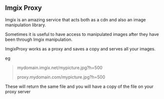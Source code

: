 ## Imgix Proxy

Imgix is an amazing service that acts both as a cdn and also an image manipulation library.

Sometimes it is useful to have access to manipulated images after they have been through Imgix manipulation.

ImgixProxy works as a proxy and saves a copy and serves all your images.  

eg

> mydomain.imgix.net/mypicture.jpg?h=500
> 
> proxy.mydomain.com/mypicture.jpg?h=500
> 

These will return the same file and you will have a copy of the file on your proxy server

